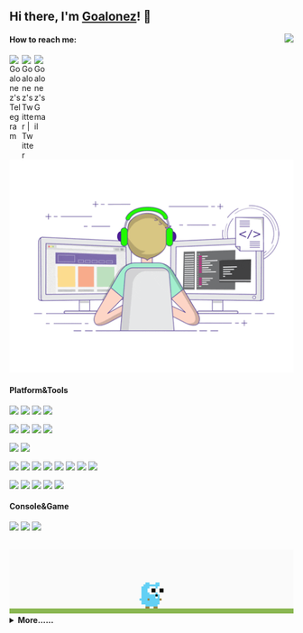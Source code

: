 
## Hi there, I'm [Goalonez](https://goalonez.cn)! 👋

<img src="https://weather-icon.journeyad.repl.co/@hangzhou?v=1" align="right">

#### How to reach me:

<a href="https://t.me/Goalonez" target="_blank">
  <img align="left" alt="Goalonez's Telegram" width="22px" src="https://cdn.jsdelivr.net/npm/simple-icons@v3/icons/telegram.svg" />
</a>

<a href="https://twitter.com/Goalonez" target="_blank">
  <img align="left" alt="Goalonez's Twitter | Twitter" width="22px" src="https://cdn.jsdelivr.net/npm/simple-icons@v3/icons/twitter.svg" />
</a>

<a href="mailto:z471854680@gmail.com" target="_blank">
  <img align="left" alt="Goalonez's Gmail" width="22px" src="https://cdn.jsdelivr.net/npm/simple-icons@v3/icons/gmail.svg" />
</a>

<br/>

<img src="https://github.com/Goalonez/Goalonez/blob/main/developer.gif"/>

<br/>

#### Platform&Tools
[![](https://img.shields.io/badge/macOS-Ventura-d0d1d4?style=flat-square&logo=Apple)](<[https://](https://www.apple.com/macos/ventura/)>)
[![](https://img.shields.io/badge/Windows-10-2376bc?style=flat-square&logo=windows&logoColor=ffffff)](https://www.microsoft.com/windows/get-windows-10)
[![](https://img.shields.io/badge/Ubuntu-20.04%20LTS-E95420?style=flat-square&logo=Ubuntu)](https://ubuntu.com/)
[![](https://img.shields.io/badge/IOS-16-666666?style=flat-square&logo=apple&logoColor=ffffff)](https://www.apple.com/)

[![](https://img.shields.io/badge/IDE-IntelliJ%20IDEA-pink?style=flat-square&logo=IntelliJ-IDEA&logoColor=ffffff)](https://www.jetbrains.com/idea/)
[![](https://img.shields.io/badge/IDE-Webstorm-green?style=flat-square&logo=Pycharm&logoColor=ffffff)](https://www.jetbrains.com/webstorm/)
[![](https://img.shields.io/badge/IDE-Visual%20Studio%20Code-blue?style=flat-square&logo=visual-studio-code&logoColor=ffffff)](https://code.visualstudio.com/)
[![](https://img.shields.io/badge/md-obsidian-purple?style=flat-square&logo=obsidian&logoColor=ffffff)](https://obsidian.md/)


[![](https://img.shields.io/badge/-JAVA-976D00?style=flat-square&logo=java&logoColor=ffffff)](https://www.java.com/)
[![](https://img.shields.io/badge/-python-205AA7?style=flat-square&logo=python&logoColor=ffffff)](https://www.python.org/)
<!-- [![](https://img.shields.io/badge/-Golang-00ADD8?style=flat-square&logo=go&logoColor=ffffff)](https://golang.org/) -->
<!-- [![](https://img.shields.io/badge/-angular-94AAD6?style=flat-square&logo=angular&logoColor=ffffff)](https://angular.io/)
[![](https://img.shields.io/badge/-React-61dafb?style=flat-square&logo=react&logoColor=ffffff)](https://reactjs.org/) -->
[![](https://img.shields.io/badge/-Vue.js-4fc08d?style=flat-square&logo=vue.js&logoColor=ffffff)](https://vuejs.org/)
[![](https://img.shields.io/badge/-mysql-A0A0A0?style=flat-square&logo=mysql&logoColor=ffffff)](https://www.mysql.com/)
[![](https://img.shields.io/badge/-mongodb-83C75D?style=flat-square&logo=mongodb&logoColor=ffffff)](https://www.mongodb.com/)
[![](https://img.shields.io/badge/-redis-EE7C6B?style=flat-square&logo=redis&logoColor=ffffff)](https://redis.io/)
[![](https://img.shields.io/badge/-rabbitmq-EC870E?style=flat-square&logo=rabbitmq&logoColor=ffffff)](https://www.rabbitmq.com/)
[![](https://img.shields.io/badge/-NPM-cb3837?style=flat-square&logo=npm&logoColor=white)](https://npmjs.com/)
[![](https://img.shields.io/badge/-TypeScript-007acc?style=flat-square&logo=typescript&logoColor=white)](https://www.typescriptlang.org/)
[![](https://img.shields.io/badge/-JavaScript-f7e018?style=flat-square&logo=javascript&logoColor=white)](https://www.ecma-international.org/)
<!-- [![](https://img.shields.io/badge/-Webpack-8dd6f9?style=flat-square&logo=webpack&logoColor=white)](https://webpack.js.org/) -->
<!-- [![](https://img.shields.io/badge/-HTML5-E34F26?style=flat-square&logo=html5&logoColor=white)](https://html.spec.whatwg.org/) -->
[![](https://img.shields.io/badge/-Git-f05032?style=flat-square&logo=git&logoColor=white)](https://git-scm.com/)
[![](https://img.shields.io/badge/-jenkins-F6B297?style=flat-square&logo=jenkins&logoColor=ffffff)](https://www.jenkins.io/)
[![](https://img.shields.io/badge/-Linux-fcc624?style=flat-square&logo=linux&logoColor=white)](https://www.linuxfoundation.org/)
[![](https://img.shields.io/badge/-Nginx-269539?style=flat-square&logo=nginx&logoColor=ffffff)](https://nginx.org/)
[![](https://img.shields.io/badge/-Docker-2496ED?style=flat-square&logo=docker&logoColor=ffffff)](https://www.docker.com/)

#### Console&Game
<!-- ![](https://img.shields.io/badge/-Nintendo%20Switch-e60012?style=flat-square&logo=nintendo%20switch&logoColor=ffffff)
[![](https://img.shields.io/badge/-PlayStation%204-0070d1?style=flat-square&logo=playstation&logoColor=ffffff)](https://psnine.com/psnid/journey-ad) -->
[![](https://img.shields.io/badge/Steam-171a21?style=flat-square&logo=steam&logoColor=ffffff)](https://steamcommunity.com/id/goalonez)
[![](https://img.shields.io/badge/League%20of%20Legends-171a21?style=flat-square&logo=League%20of%20Legends&logoColor=ffffff)](https://lol.qq.com/)
[![](https://img.shields.io/badge/王者荣耀-171a21?style=flat-square&logo=王者荣耀&logoColor=ffffff)](https://pvp.qq.com/)

<br/>

<img src="https://github.com/Goalonez/Goalonez/blob/main/gopher.gif"/>
<details>
 <summary><b>More......</b></summary>  
⬇️**点击下方图片留言**⬇️

[![](https://chat.getloli.com/room/@goalonez.github/svg?width=600&height=280&limit=20&theme=light&title=goalonez@github:%20~&fontSize=13)](https://chat.getloli.com/room/@goalonez.github?title=Goalonez%E7%9A%84Github%E7%95%99%E8%A8%80%E6%9D%BF)

<br/>

[![Goalonez's Github Stats](https://github-readme-stats.vercel.app/api?username=Goalonez&show_icons=true&theme=dark&count_private=true)](https://github.com/Goalonez/github-readme-stats)

<br/>

![visitors](https://visitor-badge.laobi.icu/badge?page_id=goalonez.visitor-badge)
</details>